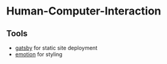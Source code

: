 # Human-Computer-Interaction

## Tools

- [gatsby](https://gatsbyjs.org) for static site deployment
- [emotion](https://emotion.sh) for styling
